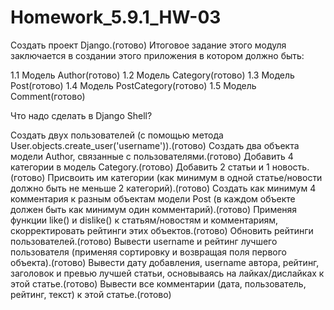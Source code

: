 # Homework_5.9.1_HW-03
Создать проект Django.(готово)
Итоговое задание этого модуля заключается в создании этого приложения в котором должно быть:

1.1 Модель Author(готово)
1.2 Модель Category(готово)
1.3 Модель Post(готово)
1.4 Модель PostCategory(готово)
1.5 Модель Comment(готово)

Что надо сделать в Django Shell?

Создать двух пользователей (с помощью метода User.objects.create_user('username')).(готово)
Создать два объекта модели Author, связанные с пользователями.(готово)
Добавить 4 категории в модель Category.(готово)
Добавить 2 статьи и 1 новость.(готово)
Присвоить им категории (как минимум в одной статье/новости должно быть не меньше 2 категорий).(готово)
Создать как минимум 4 комментария к разным объектам модели Post (в каждом объекте должен быть как минимум один комментарий).(готово)
Применяя функции like() и dislike() к статьям/новостям и комментариям, скорректировать рейтинги этих объектов.(готово)
Обновить рейтинги пользователей.(готово)
Вывести username и рейтинг лучшего пользователя (применяя сортировку и возвращая поля первого объекта).(готово)
Вывести дату добавления, username автора, рейтинг, заголовок и превью лучшей статьи, основываясь на лайках/дислайках к этой статье.(готово)
Вывести все комментарии (дата, пользователь, рейтинг, текст) к этой статье.(готово)
